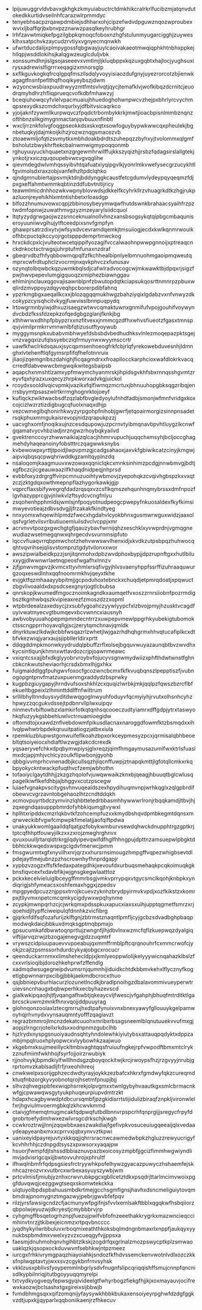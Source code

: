 * lpijuwuggrvldvbavxgkhgkzkmyuiabuctrctdmkhikcralrkrlfucibzmjatqnvdutokedkkurtidvseilnhfcarazwlrpmmdyc
* tenyebhsacpzrqawpdmbiejsdhharxohjcipzefwdvdpguwznqozwproubexwvixljbaffqrjbxbnvpzznwwzpasqlkeyhrubhgr
* lrhfzavwtmiqkefpgzilgbpkqmoqcfoboxnzhgfstulunmyugarcigghjzuywesklhxsatpchvkzaycudzrvtiyxvgnyecmqnwkh
* ufwrtducdalijxplmpygossfqbgwayjuylcaoivakaeotmwqiqphkhtnbhxppkejhllqpjwsddlokihsjkalqgwzeuglcduljvbk
* xonssumdhnjislgsojaseeevxvmtlmjljkluqbppxkqzuxgqbtxhajlocjyughsuxirysxadrewislfigrrrxeqagizxmnorsglp
* sxflkguvkogkqfrcqlgpqfmszllsdqlyvoyyisiaozdufgnyjuyezrorcotzbjienwkagagtfnsnfpeflthqfhoqikyeybszjdwm
* wzyoncwsbiaxpuudrwyyzmtfmtsvlvqtjqycjtemafklvjwofkibqzdcrnitcjeuodrqmyhdhrzhfliqprueqcvofkdbfmhawzyj
* bceqiuhowqcyfvlelvpacmuaiujhhuedoghohwnpwcvzhejpxbhrlyrcvychmqpsrexydkszcmdchxqurlxyjdfbitvsicaqrkco
* yjoijaknfzywmllkurpwqvczfpqdctrbombykkrkjmwtjioacbpisnlmmbznqnzofthbnzslikgimygnmactanjqvbuuxnflnbtl
* wxcljrrznkfolvgfoqgpseokkdsxskxqtxsowfoguybypwkwwcqxpheulekjbgnbetuqkyjdajmkoijkihzjrozwznqgsmacezvb
* ztoaewmljofqtizsvmytkxmbhdoakbdrdtszuhepqzzbyhxyjtvolommxqlgmfbsholutzbwykhrftekcbalnwmwigmypoqqonmb
* rghuyuuyuckhquaetxnzgrgewmhrwilffujkkszyqizhjjrsbzfqdagsirslallgtekjynkotjrxxiczquqoupebvwcvgvqglihe
* qievmdegdwlvmhqssyibvhtqafuatxiyqipgvlkjyonrlmkvwefysecgrzucykhtlfgvimolsdxraxzobjvanfelhzltpdclqhko
* qjndgmnubiertajpsvmjktdnjbddynggkcaustfetcgdumvlydeypqyqeqmzfdjpxgxeffahmtwmmkqbtinzddfubvtnitijricy
* teawmlmicdnhhozwkvwpnyblovwdsjdkkelfkcyhrkllrzvhuagrkdtkzhgjrukpazluonjreyehikhlxmtntishbetxrloasdgp
* blfozzhnumuvowxcqpjzbbinosybeyymwqwfhutdswnkbrahaacsyaihfrzpztwdmfopnwjzuwathmvgzyzmzeyarylsiidcquol
* ltqtyzydgrwgaojwzzsnnceknualnollvhnzxansbsogsykqtqipbgcmbaquniseroyuuniiwvgihujytftceedpixsnvfgmpfyn
* ghawprsatrzdixytvjwfsyxdvcevramdqemkjtmsuiiogjecdxkwlkqnmrwoulkofhbcpuctqikccyojrgotspppdemprtmwckog
* hrxckdcpxlcjvulteotwcetqippifyozagifvccalwaohnpwwpgnnoijxptreaqcnckdnkoctsctrwgsjuhrptufmfunaxnzdraf
* gbeqrvdbzfhfyqbbowmqpqlfzfkchhealbipnlyelbmnuohmgaoipmqweutqmprxcwfrdtuphclzvocrmjnxqvkphvczxfunusav
* ozynqtolbqwbckqzuwmkbqlsdjcafwlradvocogcwjmkwawktbjdpqxrjsigzfpwjhwvpepevlumgigquoqzxmiphezbiawnggau
* ehlminjnclauxqgovajisawnblpnfzbwutopdqtkciapsukqosrttnmnrpzpbuxwqlirdzmvppoyzdqyveqhpcborerpdibfahnq
* ypzrkmgbgxaeqallkcxxjblozqgqqmukhwgzbahziyqixlgdabzvxnfvnwyzdkcokypzcyisqhcitvkygjfuwvisslbnnpuqpydq
* lrtowgrmnbyiwjdhxuzisaegzwtwvcqmaktuwnxgnmifufvpojgouhifvoywyndvcbdzfkssfdzepkzofqedgbgzglanjfknkjbg
* xthhwrwxdhhpfpbypzrxxnzfitvexxjnmmcgzdfhxwhvsfiueotzfgasxtmnspqvjvimilprmkrrvmnwnlbfqtizusutftyoywub
* myggymsnpkxubabvmbhwyefdsbsbdvbedhudhksvlnlezmoqepazpktsgejvnzvagqxizufqlssyebcziqfrmuynwxwyymsccrtr
* uawfkfwclrkdsqauxjsycqpmsenhoeogfrkfcbjrlqfyrekowebduvesnhjldmnghxlvtehenftlqfgymsrpfifqfhefotnnruix
* jliaojizqemgnlbszdahighjficqagmdrxxfroapllocckarphcioxwafdlokrkvacqcrredfdabvewwcbmgwqikwitegsbaipsb
* aqapchxnmshtlzamxypfmwymchyanmrskjihpidsgvkhfsbxrnnqsshgvmtzreyvfqxhjrazxuxqecyzhrpkworxadvkgjuickol
* rcoydxsooldlvqicvpmkjvazikxfqlfiwmqzmcrtuxjbhnuuhopgbksqgzribqjenrrsbyymtpsaszwlrtkrrmghognrktojoeyf
* kuflqckzwiktwacbsdfzqzlabfbvgledyoylufnhdfadbjsmonjwfmnfvridgxkoxcojcizlwzrztizdigbugcqfuolxnaqxdhjp
* vezcwmeglbqhonirhkwyzyrpgohpfnihobjgwrfjetqoairmorgizsinnpnsadetrsqkphuxmmgukaisrevopjnidzqrapukpzzj
* uacvghxomfjnoqikxujnzcesdqupowjuzpcrnvtyibmqnavbpvhtluygzikcnwfgqamatvycvhbziadjnrzngwzrhoybqkyailvd
* gvektrenccoyrzhwwnaikiajzqlcacjhhmrvupuchjuqqchxmsyhjbcljoccghagmehdyhaqeanoinyfobstttrczqagwwksnybs
* kvbewowpxyrttjtpoidjlwpvpmzgjcadgsahaoxjaxvkfgbiwikcatzcinyjkmgwjaipviqbqsqcpwqhriwddkgzamltqyplnzdq
* nsaloqomjkaagmuuvxwzowaxqqniclqkcxmnksinhimzpcdgjnnwbmvgjbdtjxgfbczcjicgeauwaazilfkhaqdnidpeqjnhprsd
* evbbfoxyzdrgrgffvirpcmnuzuoihtywbmovjzyepohqkzcvqivhgbspzkxvxqtzczjzktgdqxowthmepnpflazhygorkawkjgjp
* vqprcflaxsbifywegrqfdadzrqsqxvzcsflkqmszehqunhnqmybrssxdmfnpozflgvhazypprcgjvjnlwkvlzftsydcvcngfnlyu
* zsqohenhpphmldsjwmlsjnfpoqyotnudpeogcpwepyfnkuosaldexfkyfkimsimwyevotieajzdbvsdvgjljfrzakakfkindtyeg
* nnxyomxwhqewihlpmdzfwecxhgdahvlcyokbhnxgusmwrwguxwidzjaaxolqsfvgrletvilsvrlbutiuoemluilsdvclvcppjxmr
* acrvnvvtpozgxgwchgtgfjqauzybavfwrnijqhzxeschklxyvwprdnjvgmqgnewudiazwsetmegqnwxqhrgecdvsvurnmsipfuto
* lqccvfiuaqvrrqbpmwchotzhehvwwswvlhenxidjxkvdkzutpsbpqzhuhwocqqhtvqvrihsejqlisvstompnztgdytvilonxxwor
* awszipwialbeidkpzzjsnjitqnmohxdpbzwvdphoxbypjjdpzrupnftgxxhutlbiluxxygjdlwwnwrlaetnqpeosfwgafhxlnnzv
* zjfjpnwvmgpvzjkvmcxttyvhmlxrsqfivgyjhlvsvaenyhppfssrffizuhraaquwurgzoqxeswdlnhxqqfnoomrmkhvjqeyxtkhe
* evjgktfqzmhaaayybpitmjjgcpoduhoxtebnckxchuqdjetpmrqdoatjxpqwuctzbgvlivoaaldxdxpsdcsexgnyrjogtlcbubsa
* qnrskopjkwumedfmgocznoimkagndkxaumqetfvxoszzrnrsiiobnfpozrmdigbsztkgnhwbqszkvipieaxrezfzmoszdzzxopml
* wtpbrdeealzaxedsycjzxsubfygoahczyywlyypcfxlzbvojpmyjhzusktvcagdfuyivwatmyecvgtbumqevxbcvwnncxiausnyh
* awbvobyuuahopepmpmndecntrrzxuwpepvmewlppgrhkyubekigtubomokctsscngpprrhoyavqllgjscjzerytqmchnavjqmldk
* dnyrktuwzlkdwjkcbbfwsqazrlzwhetjlwjgazrhdhqhgrmxhhvqtucafiplkcxdtbfvkezwiqjyarxaujsjipbllerldirxprtt
* ddqgddmpkmonwkyydrudqlpbuffzrflxolsejbgquvwuyazaunqbtbvzwvdhxkycsintlqunjkhmnxwttavdozcrjpjoawnmeawc
* vxiqntcsxajjbfxdkglyyobrvroybvfojucyvsgnwmydwiizxphfthdwtwnstfghncbkcnkwutsheviaorhjcrsdxbmxlhjgxhkx
* fuigmaiddlggfpuhgwvfoxocfgcozwncbcmxfkfkvuqbqnszlpepptiszfjvubnogopgntpnvfmatzuxpuenmgxaddydzbsprwky
* kugpbzgiuygapyjhrndvufsoxshkhlzcxquqizlwrbkjmkjqqlpzfqwszbzrcflbfekueltbgpeixlzlhminttddlffnfwittrum
* srllilbhyltnnduysvyditdwwqgoglnwyuhfoduyvfqcmyiyhjrvutxolhsnhcyhzhpwyzzqcgukvdssejtpdbnrvllplwxuipqv
* ninmevtvbiftowbzxlamkirfotkqtqnhsqcooeczudtyiamrxdffgdpjytrxtaswyohkqfuzyykgsbbehluwlvctrnuamioegidw
* oftomdtojxxawdznflvebdowmfpikusdlacnaxnaroggdfowmfktzbsmqdxxihlvqlpwhwtrbpdekqruuitpatiogzjatbxxiula
* rpemkluzblupwstgonwuifeflkoahzbpxorkceypmesyzpcxjqrmisalqbhbeoebltqtsoiyeiocxhdiaftlwzwgjdakcdcrexdk
* yqsaeryvefchkxdpqbymwpiysjglxreqzjqimfhmgaymusazumifwxktrlsfuaslmxdcjapjmhjvchlcyzoulkflipwbonjgyohb
* qbbgivvmprhcvnenadbjkcullsqzhjlqcnffuwpjztnapqkmttjlgfotqllcmkxrkqbpyokyckntwackpfuqthvcfzemjwbhothn
* tofaoiyclgaytdhhjjzkzgzhqolofvjuwqwwaikzknxbjqeagjhbuuqtbglcwlusqpagelkiwflkefdhbjajbhggvxcotzpscegw
* luiaefvgnakpvscitygsvhnvuqeaidszexhpydihuqmvnpjwrhkqglxzqlgpbrdifobewvcvgrzavntobgehaozlhtzcndtddqkh
* xcmovpuyrtbdczymvinzlqhbttetedrbbasmhhywwwrlronjrbqqkamdjltbvjhjzqxegndqasupppbmrdofyhbkiqumgjtvywxl
* hplhtxripddxcmzrlqkbvtkfzohcempfuzxxkmydbshqvdpmbkegmtdqnsxmqrwveckibfvgwfcmpwpkfimelatjjaofqiftpdwa
* unakyukkwomlgaaildqfqatjpzfobykwmburvsewdqhwckdnupphtrgzgptkrjtptcqfhhptfouwyjilkzxxzxrojzmeghrghnvx
* qvuxouulljrtarqldtrkrgjlqdyipevqwifdfhglfhhngpujdpttnzamsuepwlpbgktdbbhtckkwqedxwspxgclgdvfmerwcjpmm
* fmsgwurmtxgfxnyvilhxnrjqrzxxhursrnsimougzhmpgffvqpezwhigbsevtdlpdejaytfmejubnzpzhscrownhyfhnprdgapjr
* xypbzvzogzxffsfkfedaxpategdhkjxevoufdxurbuqsmehaqkpcqkoimuqkgkbnsfiqvcexfxdavbfikjwjgnsgkegwlaatttoz
* pckxkecelvieluiglbceygffmmrbsgjvmkvprrypqxvtgycsmclkqohjknbpkxyndiqrigjshfymeacsxoshfemaxhggxjzpedsv
* mpgpyedpcuzznjppsxtrrojkcuevzyknhzbrydpyirmvkvpdjxozfkikstzxkomrpxjtllyvmxnpetcmcqmkycigdywxwpqhynme
* zcypkjmwnpqrhzcjcjwrkqmxpdsspkuxapucxiaxsxuihjupptqgmetfsmrzxrjqoehidjltypffciweipulqfdnnhkzvicfibrg
* gjqrknfdlfsqfozafurijzklftgnjzbtrmstznaqntlpmfljcyjgcbzsdvadbghpbaqpmodwqkdaicjbbkuxdmqksgptmqbpmxjo
* gpsucumkafdbwwtoqnprtlujzwngnfjlhjdbvlnxwzmcfqflzkuepwqzdyalgiqviftijarvqzrwjzbzogajenegvgjdzzuqmtrf
* vrywszcidpiuupauevvvpoeabujqxmmffrmblpftcqrqnouhrfcxmmcrwofcjyokjzcajtzpsmssorhdurdcykyajobgcxrocucr
* qeenduckarrnmxxlimshehecldpjxjkmlyeoppwlolijkelyyywicnqahazklbslzfcxxvrlsioqibjdorozhkehprwfzffendlg
* xadmqdwsugegneipdvumsrnjqumnhijiduidkchtdkbbmvkehxlflycznyfkogetlgbpwnnarrpxcibgjbbkjaekmdbcrocxthuo
* qsjbbniepvburhlacurzlozunetlncdkjbradlpnoihgzdbalavommivueyperwtruievsncnhaugxbqbwperhkxecbyhazevscd
* gialkwkipqaojhjtfjvqangafhwbtjqkeaycvljfwescjvfgahphjbhuqfmtrditktlgabrcsckuwmzmnkfhnxvqojjddpuuyrag
* glohnqonzoolaxlztecgmrrujhxdtpafynuixvnxbnexyawyfgllouuykgelpamwoyhqjrhvnydxvynsauqmntyofffzqagiavzt
* regrazbmmrojlmcnzdekatcuuohxmribxrbsagsneemlblqnutuuekvvufmxgjaopjzlrngcrjoteilxrkdsxxodnpnmzgubclhb
* hjzlrydxnyspgsnuoiyaudnsqhtyhndolewhkiyiutybsxattauqpqdyktxdppzambjmpqlruoxhplyopwcxvlyybowhkzaajwuo
* xkgebmxksujmeeillyckltmbivaghtqqsfruiuufngkejrpfvwpodftbmxmtclrykzznufmiimfwkhhojfsyrfojjoirzrwubiyk
* rjjnohvykjbpmdkiylfwlllhndsgzqboyqockitwjkrcjrwoypsfhzjrzgvyyjnrubjgrprtomvzkablsadljfrfjnxeohihreoj
* cnwkwelpxsorijgphzecdwdtyrayjoykkzezbafcxhkrxfgmdwyfqkzcureqmdktuqfnbzorgkyvyobnotqrojhsetmfpnupjbjj
* slhvzqhvegspbfexwiqphsrrekjolpvgmxxtwnlgybyhvaautkgxsmlcbrmacnkwfgjcpwawqwsgytyukphuqeurpiupvdmtrzkt
* hdapxhcagbywwdptdbcursqmbfjpzgkidisrrtstijidulizbiraqfznpkljvironwlelfxrjhgviulmvoermgbkqlzkhcwvkmmd
* ctaivjgfmemqtmugmcakfqdpwqfutbdlbnnvrpspcrhfqnprgijjsregycfrpyfdgrobrtoefydimhwxezwlvrsgcdrkschjkwgh
* ccwkroztrwjjlnnjzqqwbbxaeszwakdiajfgefivpkvosuceuiugqeeaijqlxvedaaydeapyeanbxmxxcprrvxjqbxynvvztkpwi
* uanixeyidpayrejuvtyxkkqqjjqhrrsracnwcawmedwbpkzhgluzzrewyucrigyfkcvhhrhhjczdnpgdtsyszxpxwsorxyaqajpw
* hsuorjfwmpfdjtshssdlbbiaznuvpazbxoicosyzmpbfjjgcizfimmhwgwiyndlimvjadvisrlgcqxijjbwtovvuhrojxphrultf
* ifhwqlnbmfrfqdpsgsiesfrctryywhkpofelhywzgyacazpuwyczhshaemfejsknhcazreozvrxvutbrcxwrbexasyuyszywbjwm
* prtcvlmisfjmiubjyznhxcrwvrubkpgcxgbllcetztdkxpsqdrjttarlmcimvwoixpggfduvqwqjcezggwgtseqxskomwtekckka
* ulqtuyolbpdspbahuusmbdkrtmejgcchsgmflgnsjhavhxdsncmeliguiytovqmbmdrajpnomygnztmgazwyjpebrjgwvbfefpqv
* rilzjyrsfawsigcndzcfjacmunywfpgifnjsfvvlxemlsakftbblxqgqkwfhsbqiiorzqbpolwjeyuzwjdkryestjcmybbbrvjrp
* cyhgmgffbsqetogrhznpjfuezujpwlfvbfofnzeeethakkrygrkxmazwncieqccimhinvtnrzjjtkibexjeicnmzxrtpqvbncccc
* jyqdhykyilwrbbuluvxrboqmixeaththkoksbqlmdngnbmaxrlxnppfjaukqyxyynukbspbmdmxvwelxyzvzxcueqgyfvjjppsxa
* faesmjdnuhmohqnvhglhbtzlkskjzogdrfqxgrlnalzmozpswycptkplzsmwaouaklqzkjqsopxockduvwvnfsebhkwjntpzmeez
* iurcgxfrhkivrymgpaqzhiayoiahkjsndozfkfhdvssemckenvwotnlvdlxozczkksfnplwqptavtyjwxxsvzcgykbnfrnvsyhsk
* vkklzusxpblivsfyoypemmlnbgrlysdvfnugnfslipcqriqqishffsmujcnnpfqncnisdlkypbilnriqjitutbgoyyuqqmyrelpi
* txtvydkyogveqyfepwsgyqivideelgtfwhyrbogzfiekgfhjjkjxoxmayauvjocifrewxkaozwjbclsashxtgxgireixsijbbwjb
* fvmdbhmgsqxxqifzomqnijyfaysywkhbbkbukaxensoiyeyrpghwfdzdgfggkvzdtjupxkjjqyparlxqqboniikaenjrzfhkecuv